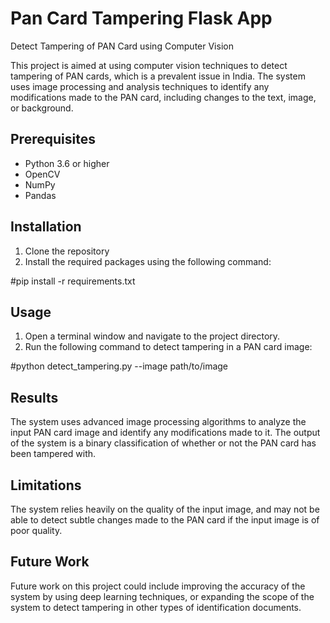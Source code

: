 # Pan Card Tampering Flask App

Detect Tampering of PAN Card using Computer Vision

This project is aimed at using computer vision techniques to detect tampering of PAN cards, which is a prevalent issue in India. The system uses image processing and analysis techniques to identify any modifications made to the PAN card, including changes to the text, image, or background.

## Prerequisites

* Python 3.6 or higher
* OpenCV
* NumPy
* Pandas

## Installation

1. Clone the repository
2. Install the required packages using the following command:

#pip install -r requirements.txt

## Usage

1. Open a terminal window and navigate to the project directory.
2. Run the following command to detect tampering in a PAN card image:

#python detect_tampering.py --image path/to/image


## Results

The system uses advanced image processing algorithms to analyze the input PAN card image and identify any modifications made to it. The output of the system is a binary classification of whether or not the PAN card has been tampered with.

## Limitations

The system relies heavily on the quality of the input image, and may not be able to detect subtle changes made to the PAN card if the input image is of poor quality.

## Future Work

Future work on this project could include improving the accuracy of the system by using deep learning techniques, or expanding the scope of the system to detect tampering in other types of identification documents.

